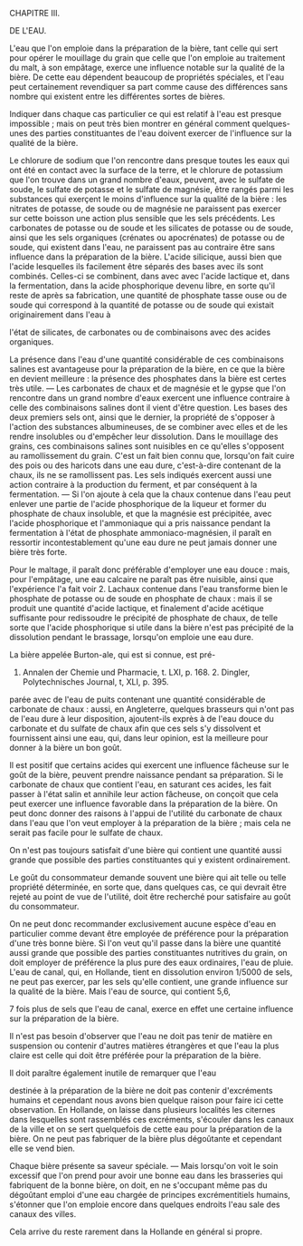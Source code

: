 CHAPITRE III.

DE L'EAU.

L'eau que l'on emploie dans la préparation de la bière, tant celle qui sert pour opérer le mouillage du grain que celle que l'on emploie au traitement du malt, à son empâtage, exerce une influence notable sur la qualité de la bière. De cette eau dépendent beaucoup de propriétés spéciales, et l'eau peut certainement revendiquer sa part comme cause des différences sans nombre qui existent entre les différentes sortes de bières.

Indiquer dans chaque cas particulier ce qui est relatif à l'eau est presque impossible ; mais on peut très bien montrer en général comment quelques-unes des parties constituantes de l'eau doivent exercer de l'influence sur la qualité de la bière.

Le chlorure de sodium que l'on rencontre dans presque toutes les eaux qui ont été en contact avec la surface de la terre, et le chlorure de potassium que l'on trouve dans un grand nombre d'eaux, peuvent, avec le sulfate de soude, le sulfate de potasse et le sulfate de magnésie, être rangés parmi les substances qui exerçent le moins d'influence sur la qualité de la bière : les nitrates de potasse, de soude ou de magnésie ne paraissent pas exercer sur cette boisson une action plus sensible que les sels précédents. Les carbonates de potasse ou de soude et les silicates de potasse ou de soude, ainsi que les sels organiques (crénates ou apocrénates) de potasse ou de soude, qui existent dans l'eau, ne paraissent pas au contraire être sans influence dans la préparation de la bière. L'acide silicique, aussi bien que l'acide lesquelles ils facilement être séparés des bases avec ils sont combinés. Celles-ci se combinent, dans avec avec l'acide lactique et, dans la fermentation, dans la acide phosphorique devenu libre, en sorte qu'il reste de après sa fabrication, une quantité de phosphate tasse ouse ou de soude qui correspond à la quantité de potasse ou de soude qui existait originairement dans l'eau à

l'état de silicates, de carbonates ou de combinaisons avec des acides organiques.

La présence dans l'eau d'une quantité considérable de ces combinaisons salines est avantageuse pour la préparation de la bière, en ce que la bière en devient meilleure : la présence des phosphates dans la bière est certes très utile. — Les carbonates de chaux et de magnésie et le gypse que l'on rencontre dans un grand nombre d'eaux exercent une influence contraire à celle des combinaisons salines dont il vient d'être question. Les bases des deux premiers sels ont, ainsi que le dernier, la propriété de s'opposer à l'action des substances albumineuses, de se combiner avec elles et de les rendre insolubles ou d'empêcher leur dissolution. Dans le mouillage des grains, ces combinaisons salines sont nuisibles en ce qu'elles s'opposent au ramollissement du grain. C'est un fait bien connu que, lorsqu'on fait cuire des pois ou des haricots dans une eau dure, c'est-à-dire contenant de la chaux, ils ne se ramollissent pas. Les sels indiqués exercent aussi une action contraire à la production du ferment, et par conséquent à la fermentation. — Si l'on ajoute à cela que la chaux contenue dans l'eau peut enlever une partie de l'acide phosphorique de la liqueur et former du phosphate de chaux insoluble, et que la magnésie est précipitée, avec l'acide phosphorique et l'ammoniaque qui a pris naissance pendant la fermentation à l'état de phosphate ammoniaco-magnésien, il paraît en ressortir incontestablement qu'une eau dure ne peut jamais donner une bière très forte.

Pour le maltage, il paraît donc préférable d'employer une eau douce : mais, pour l'empâtage, une eau calcaire ne paraît pas être nuisible, ainsi que l'expérience l'a fait voir 2. Lachaux contenue dans l'eau transforme bien le phosphate de potasse ou de soude en phosphate de chaux : mais il se produit une quantité d'acide lactique, et finalement d'acide acétique suffisante pour redissoudre le précipité de phosphate de chaux, de telle sorte que l'acide phosphorique si utile dans la bière n'est pas précipité de la dissolution pendant le brassage, lorsqu'on emploie une eau dure.

La bière appelée Burton-ale, qui est si connue, est pré-

1. Annalen der Chemie und Pharmacie, t. LXI, p. 168. 2. Dingler, Polytechnisches Journal, t, XLI, p. 395.

parée avec de l'eau de puits contenant une quantité considérable de carbonate de chaux : aussi, en Angleterre, quelques brasseurs qui n'ont pas de l'eau dure à leur disposition, ajoutent-ils exprès à de l'eau douce du carbonate et du sulfate de chaux afin que ces sels s'y dissolvent et fournissent ainsi une eau, qui, dans leur opinion, est la meilleure pour donner à la bière un bon goût.

Il est positif que certains acides qui exercent une influence fâcheuse sur le goût de la bière, peuvent prendre naissance pendant sa préparation. Si le carbonate de chaux que contient l'eau, en saturant ces acides, les fait passer à l'état salin et annihile leur action fâcheuse, on conçoit que cela peut exercer une influence favorable dans la préparation de la bière. On peut donc donner des raisons à l'appui de l'utilité du carbonate de chaux dans l'eau que l'on veut employer à la préparation de la bière ; mais cela ne serait pas facile pour le sulfate de chaux.

On n'est pas toujours satisfait d'une bière qui contient une quantité aussi grande que possible des parties constituantes qui y existent ordinairement.

Le goût du consommateur demande souvent une bière qui ait telle ou telle propriété déterminée, en sorte que, dans quelques cas, ce qui devrait être rejeté au point de vue de l'utilité, doit être recherché pour satisfaire au goût du consommateur.

On ne peut donc recommander exclusivement aucune espèce d'eau en particulier comme devant être employée de préférence pour la préparation d'une très bonne bière. Si l'on veut qu'il passe dans la bière une quantité aussi grande que possible des parties constituantes nutritives du grain, on doit employer de préférence la plus pure des eaux ordinaires, l'eau de pluie. L'eau de canal, qui, en Hollande, tient en dissolution environ 1/5000 de sels, ne peut pas exercer, par les sels qu'elle contient, une grande influence sur la qualité de la bière. Mais l'eau de source, qui contient 5,6,

7 fois plus de sels que l'eau de canal, exerce en effet une certaine influence sur la préparation de la bière.

Il n'est pas besoin d'observer que l'eau ne doit pas tenir de matière en suspension ou contenir d'autres matières étrangères et que l'eau la plus claire est celle qui doit être préférée pour la préparation de la bière.

Il doit paraître également inutile de remarquer que l'eau

destinée à la préparation de la bière ne doit pas contenir d'excréments humains et cependant nous avons bien quelque raison pour faire ici cette observation. En Hollande, on laisse dans plusieurs localités les citernes dans lesquelles sont rassemblés ces excréments, s'écouler dans les canaux de la ville et on se sert quelquefois de cette eau pour la préparation de la bière. On ne peut pas fabriquer de la bière plus dégoûtante et cependant elle se vend bien.

Chaque bière présente sa saveur spéciale. — Mais lorsqu'on voit le soin excessif que l'on prend pour avoir une bonne eau dans les brasseries qui fabriquent de la bonne bière, on doit, en ne s'occupant même pas du dégoûtant emploi d'une eau chargée de principes excrémentitiels humains, s'étonner que l'on emploie encore dans quelques endroits l'eau sale des canaux des villes.

Cela arrive du reste rarement dans la Hollande en général si propre.


